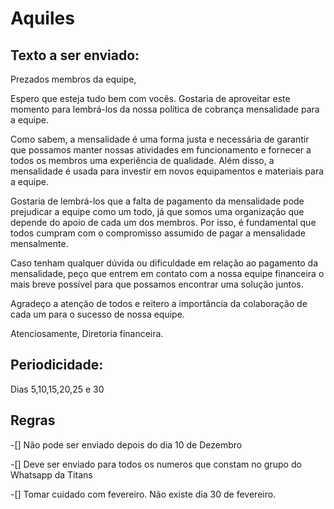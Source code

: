 # Aquiles


## Texto a ser enviado:

Prezados membros da equipe,

Espero que esteja tudo bem com vocês. Gostaria de aproveitar este momento para lembrá-los da nossa política de cobrança mensalidade para a equipe.

Como sabem, a mensalidade é uma forma justa e necessária de garantir que possamos manter nossas atividades em funcionamento e fornecer a todos os membros uma experiência de qualidade. Além disso, a mensalidade é usada para investir em novos equipamentos e materiais para a equipe.

Gostaria de lembrá-los que a falta de pagamento da mensalidade pode prejudicar a equipe como um todo, já que somos uma organização que depende do apoio de cada um dos membros. Por isso, é fundamental que todos cumpram com o compromisso assumido de pagar a mensalidade mensalmente.

Caso tenham qualquer dúvida ou dificuldade em relação ao pagamento da mensalidade, peço que entrem em contato com a nossa equipe financeira o mais breve possível para que possamos encontrar uma solução juntos.

Agradeço a atenção de todos e reitero a importância da colaboração de cada um para o sucesso de nossa equipe.

Atenciosamente,
Diretoria financeira.

## Periodicidade:
Dias 5,10,15,20,25 e 30

## Regras
-[] Não pode ser enviado depois do dia 10 de Dezembro

-[] Deve ser enviado para todos os numeros que constam no grupo do Whatsapp da Titans

-[] Tomar cuidado com fevereiro. Não existe dia 30 de fevereiro.

